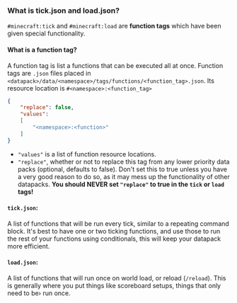 ### What is tick.json and load.json?
`#minecraft:tick` and `#minecraft:load` are **function tags** which have been given special functionality.

#### What is a function tag?
A function tag is list a functions that can be executed all at once.
Function tags are `.json` files placed in `<datapack>/data/<namespace>/tags/functions/<function_tag>.json`.
Its resource location is `#<namespace>:<function_tag>`

```json
{
    "replace": false,
    "values":
    [
        "<namespace>:<function>"
    ]
}
```

 - `"values"` is a list of function resource locations.
 - `"replace"`, whether or not to replace this tag from any lower priority data packs (optional, defaults to false). Don't set this to true unless you have a very good reason to do so, as it may mess up the functionality of other datapacks. **You should NEVER set `"replace"` to true in the `tick` or `load` tags!**

#### `tick.json`:
A list of functions that will be run every tick, similar to a repeating command block.
It's best to have one or two ticking functions, and use those to run the rest of your functions using conditionals, this will keep your datapack more efficient.

#### `load.json`:
A list of functions that will run once on world load, or reload (`/reload`).
This is generally where you put things like scoreboard setups, things that only need to be› run once.

